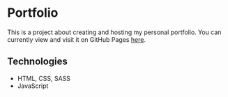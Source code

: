 # Portfolio

This is a project about creating and hosting my personal portfolio. You can currently view and visit it on GitHub Pages [here](https://dimi-fn.github.io/portfolio/).


## Technologies

* HTML, CSS, SASS
* JavaScript
